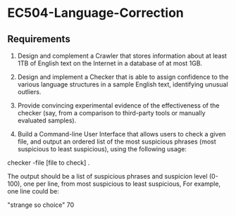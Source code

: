 # EC504-Language-Correction

## Requirements

1. Design and complement a Crawler that stores information about at least 1TB of English text on the Internet in a database of at most 1GB. 

2. Design and implement a Checker that is able to assign confidence to the various language structures in a sample English text, identifying unusual outliers. 

3. Provide convincing experimental evidence of the effectiveness of the checker (say, from a comparison to third-party tools or manually evaluated samples). 

4. Build a Command-line User Interface that allows users to check a given file, and output an ordered list of the most suspicious phrases (most suspicious to least suspicious), using the following usage: 

checker -file [file to check] . 

The output should be a list of suspicious phrases and suspicion level (0-100), one per line, from most suspicious to least suspicious, For example, one line could be: 

"strange so choice" 70
